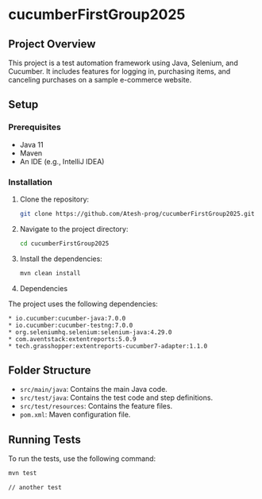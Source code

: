 # cucumberFirstGroup2025

## Project Overview

This project is a test automation framework using Java, Selenium, and Cucumber. It includes features for logging in,
purchasing items, and canceling purchases on a sample e-commerce website.

## Setup

### Prerequisites

- Java 11
- Maven
- An IDE (e.g., IntelliJ IDEA)

### Installation

1. Clone the repository:
    ```sh
    git clone https://github.com/Atesh-prog/cucumberFirstGroup2025.git
    ```
2. Navigate to the project directory:
    ```sh
    cd cucumberFirstGroup2025
    ```
3. Install the dependencies:
    ```sh
    mvn clean install
    ```
4. Dependencies

The project uses the following dependencies:

    * io.cucumber:cucumber-java:7.0.0
    * io.cucumber:cucumber-testng:7.0.0
    * org.seleniumhq.selenium:selenium-java:4.29.0
    * com.aventstack:extentreports:5.0.9
    * tech.grasshopper:extentreports-cucumber7-adapter:1.1.0

## Folder Structure

- `src/main/java`: Contains the main Java code.
- `src/test/java`: Contains the test code and step definitions.
- `src/test/resources`: Contains the feature files.
- `pom.xml`: Maven configuration file.

## Running Tests

To run the tests, use the following command:

```sh
mvn test

// another test
